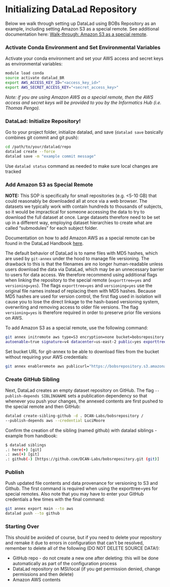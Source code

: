 # Initializing DataLad Repository

Below we walk through setting up DataLad using BOBs Repository as an example, including setting Amazon S3 as a special remote. See additional documentation here: [Walk-through: Amazon S3 as a special remote](https://handbook.datalad.org/en/latest/basics/101-139-s3.html#). 

### Activate Conda Environment and Set Environmental Variables
Activate your conda environment and set your AWS access and secret keys as environmental variables:
```bash
module load conda
source activate datalad_BR
export AWS_ACCESS_KEY_ID="<access_key_id>"
export AWS_SECRET_ACCESS_KEY="<secret_access_key>"
```

*Note: if you are using Amazon AWS as a special remote, then the AWS access and secret keys will be provided to you by the Informatics Hub (i.e. Thomas Pengo).*

### DataLad: Initialize Repository!
Go to your project folder, initialize datalad, and save (`datalad save` basically combines git commit and git push):
```bash
cd /path/to/your/datalad/repo
datalad create --force 
datalad save -m "example commit message"
```

Use `datalad status` command as needed to make sure local changes are tracked

### Add Amazon S3 as Special Remote

**NOTE:** This SOP is specifically for small repositories (e.g. <5-10 GB) that could reasonably be downloaded all at once via a web browser. The datasets we typically work with contain hundreds to thousands of subjects, so it would be impractical for someone accessing the data to try to download the full dataset at once. Large datasets therefore need to be set up in a different way, employing dataset hierarchies to create what are called “submodules” for each subject folder.

Documentation on how to add Amazon AWS as a special remote can be found in the DataLad Handbook [here](https://handbook.datalad.org/en/latest/basics/101-139-s3.html#).

The default behavior of DataLad is to name files with MD5 hashes, which are used by `git-annex` under the hood to manage file versioning. The drawback to this is that the filenames are no longer human-readable unless users download the data via DataLad, which may be an unnecessary barrier to users for data access. We therefore recommend using additional flags when linking the repository to the special remote (`exporttree=yes` and `versioning=yes`). The flags `exporttree=yes` and `versioning=yes` use the original file names instead of replacing them with MD5 hashes. Because MD5 hashes are used for version control, the first flag used in isolation will cause you to lose the direct linkage to the hash-based versioning system, overwriting and removing access to older file versions. The flag `versioning=yes` is therefore required in order to preserve prior file versions on AWS.

To add Amazon S3 as a special remote, use the following command:
```bash
git annex initremote aws type=S3 encryption=none bucket=bobsrepository /
autoenable=true signature=v4 datacenter=us-east-2 public=yes exporttree=yes versioning=yes
```

Set bucket URL for git-annex to be able to download files from the bucket without requiring your AWS credentials:
```bash
git annex enableremote aws publicurl="https://bobsrepository.s3.amazonaws.com”
```

### Create GitHub Sibling
Next, DataLad creates an empty dataset repository on GitHub. The flag `--publish-depends SIBLINGNAME` sets a publication dependency so that whenever you push your changes, the annexed contents are first pushed to the special remote and then GitHub: 

```bash
datalad create-sibling-github -d . DCAN-Labs/bobsrepository /
--publish-depends aws --credential LuciMoore
```

Confirm the creation of the sibling (named github) with datalad siblings - example from handbook:
```bash
$ datalad siblings
.: here(+) [git]
.: aws(+) [git]
.: github(-) [https://github.com/DCAN-Labs/bobsrepository.git (git)]
```

### Publish
Push updated file contents and data provenance for versioning to S3 and Github. The first command is required when using the exporttree=yes for special remotes. Also note that you may have to enter your GitHub credentials a few times with the final command:

```bash
git annex export main --to aws
datalad push --to github
```

### Starting Over
This should be avoided of course, but if you need to delete your repository and remake it due to errors in configuration that can't be resolved, remember to delete all of the following (DO NOT DELETE SOURCE DATA!):

- GitHub repo - do not create a new one after deleting: this will be done automatically as part of the configuration process
- DataLad repository on MSI/local (if you get permission denied, change permissions and then delete)
- Amazon AWS contents 
